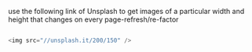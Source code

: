 use the following link of Unsplash to get images of a particular width and height that changes on every page-refresh/re-factor

```javascript 

<img src="//unsplash.it/200/150" />
```